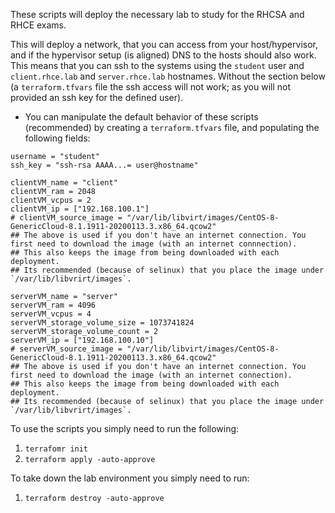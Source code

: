 These scripts will deploy the necessary lab to study for the RHCSA and RHCE exams. 

This will deploy a network, that you can access from your host/hypervisor, and if the hypervisor setup (is aligned) DNS to the hosts should also work.
This means that you can ssh to the systems using the `student` user and `client.rhce.lab` and `server.rhce.lab` hostnames. 
Without the section below (a `terraform.tfvars` file the ssh access will not work; as you will not provided an ssh key for the defined user). 

- You can manipulate the default behavior of these scripts (recommended) by creating a `terraform.tfvars` file, and populating the following fields: 
```
username = "student"
ssh_key = "ssh-rsa AAAA...= user@hostname"

clientVM_name = "client"
clientVM_ram = 2048
clientVM_vcpus = 2
clientVM_ip = ["192.168.100.1"]
# clientVM_source_image = "/var/lib/libvirt/images/CentOS-8-GenericCloud-8.1.1911-20200113.3.x86_64.qcow2"
## The above is used if you don't have an internet connection. You first need to download the image (with an internet connnection). 
## This also keeps the image from being downloaded with each deployment.
## Its recommended (because of selinux) that you place the image under `/var/lib/libvrirt/images`.

serverVM_name = "server"
serverVM_ram = 4096
serverVM_vcpus = 4
serverVM_storage_volume_size = 1073741824
serverVM_storage_volume_count = 2
serverVM_ip = ["192.168.100.10"]
# serverVM_source_image = "/var/lib/libvirt/images/CentOS-8-GenericCloud-8.1.1911-20200113.3.x86_64.qcow2"
## The above is used if you don't have an internet connection. You first need to download the image (with an internet connection). 
## This also keeps the image from being downloaded with each deployment.
## Its recommended (because of selinux) that you place the image under `/var/lib/libvrirt/images`.
```

To use the scripts you simply need to run the following: 

1. `terrafomr init`
1. `terraform apply -auto-approve`

To take down the lab environment you simply need to run: 

1. `terraform destroy -auto-approve`
